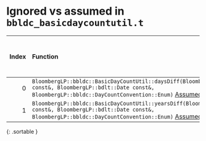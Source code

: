 # Ignored vs assumed in `bbldc_basicdaycountutil.t`

<script src="../sorttable.js"></script>
|   Index | Function                                                                                                                                                                                                                                 |   Difference in number of lines |   Function size difference in bytes |   Number of lines in assumed build | Number of bytes in assumed build   |   Number of lines in ignored build | Number of bytes in ignored build   |
|--------:|:-----------------------------------------------------------------------------------------------------------------------------------------------------------------------------------------------------------------------------------------|--------------------------------:|------------------------------------:|-----------------------------------:|:-----------------------------------|-----------------------------------:|:-----------------------------------|
|       0 | `BloombergLP::bbldc::BasicDayCountUtil::daysDiff(BloombergLP::bdlt::Date const&, BloombergLP::bdlt::Date const&, BloombergLP::bbldc::DayCountConvention::Enum)` [Assumed](0.assume.s.txt), [Ignored](0.none.s.txt), [Diff](0.diff.html)  |                              -3 |                                 -16 |                                 64 | 4,208,544                          |                                 80 | 4,208,544                          |
|       1 | `BloombergLP::bbldc::BasicDayCountUtil::yearsDiff(BloombergLP::bdlt::Date const&, BloombergLP::bdlt::Date const&, BloombergLP::bbldc::DayCountConvention::Enum)` [Assumed](1.assume.s.txt), [Ignored](1.none.s.txt), [Diff](1.diff.html) |                              -4 |                                 -16 |                                240 | 4,208,640                          |                                256 | 4,208,656                          |
{: .sortable }
